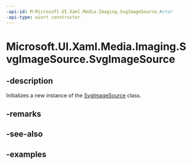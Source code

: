 ```yaml
---
-api-id: M:Microsoft.UI.Xaml.Media.Imaging.SvgImageSource.#ctor
-api-type: winrt constructor
---
```


<!-- Method syntax.
public SvgImageSource.SvgImageSource()
-->

# Microsoft.UI.Xaml.Media.Imaging.SvgImageSource.SvgImageSource


## -description

Initializes a new instance of the [SvgImageSource](svgimagesource.md) class.

## -remarks

## -see-also

## -examples

